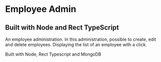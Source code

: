 # Employee Admin

## Built with Node and Rect TypeScript

An employee administration. In this administration, possible to create, edit and delete employees. Displaying the list of an employee with a click.

Built with Node, Rect Typescript and MongoDB
